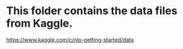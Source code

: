 # This folder contains the data files from Kaggle.

https://www.kaggle.com/c/nlp-getting-started/data
